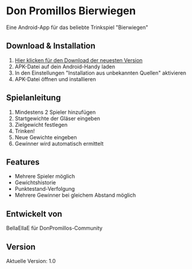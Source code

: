 # Don Promillos Bierwiegen

Eine Android-App für das beliebte Trinkspiel "Bierwiegen"

## Download & Installation
1. [Hier klicken für den Download der neuesten Version](../../releases/latest)
2. APK-Datei auf dein Android-Handy laden
3. In den Einstellungen "Installation aus unbekannten Quellen" aktivieren
4. APK-Datei öffnen und installieren

## Spielanleitung
1. Mindestens 2 Spieler hinzufügen
2. Startgewichte der Gläser eingeben
3. Zielgewicht festlegen
4. Trinken!
5. Neue Gewichte eingeben
6. Gewinner wird automatisch ermittelt

## Features
- Mehrere Spieler möglich
- Gewichtshistorie
- Punktestand-Verfolgung
- Mehrere Gewinner bei gleichem Abstand möglich

## Entwickelt von
BellaEllaE für DonPromillos-Community

## Version
Aktuelle Version: 1.0
